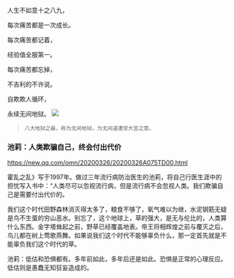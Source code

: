 人生不如意十之八九，

每次痛苦都是一次成长。

每次痛苦都记着，

经验值全服第一。

每次痛苦都忘掉，

不吉利的不许说。

自欺欺人循环，

永续无间地狱。
![](http://img3.doubanio.com/view/note/l/public/p55769376.jpg)
>`八大地狱之最，称为无间地狱。为无间道遭受大苦之意。`

### 池莉：人类欺骗自己，终会付出代价
https://new.qq.com/omn/20200326/20200326A075TD00.html

霍乱之乱》写于1997年。做过三年流行病防治医生的池莉，将自己行医生涯中的担忧写入书中：“人类尽可以忽视流行病，但是流行病不会忽视人类。我们欺骗自己是需要付出代价的。

我们这个时代田野森林消灭得太多了，粮食不够了，氧气难以为继，水泥钢筋无疑是鸟不生蛋的穷山恶水。别忘了，这个地球上，草的强大，是无与伦比的，人类算什么东西。金字塔耸起之前，野草已经覆盖地表。帝王将相辉煌之前与覆灭之后，鸟儿都在树上莺歌燕舞。如果说我们这个时代不能够辜负什么，那一定首先就是不能辜负我们这个时代的草。

池莉：低估和恐惧都有。多年前如此，多年后还是如此。恐惧是正常的心理反应。低估则是愚蠢无知狂妄造成的。
